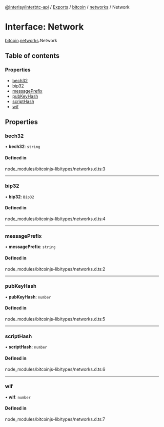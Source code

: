 [@interlay/interbtc-api](/README.md) / [Exports](/modules.md) / [bitcoin](/modules/bitcoin.md) / [networks](/modules/bitcoin.networks.md) / Network

# Interface: Network

[bitcoin](/modules/bitcoin.md).[networks](/modules/bitcoin.networks.md).Network

## Table of contents

### Properties

- [bech32](/interfaces/bitcoin.networks.Network.md#bech32)
- [bip32](/interfaces/bitcoin.networks.Network.md#bip32)
- [messagePrefix](/interfaces/bitcoin.networks.Network.md#messageprefix)
- [pubKeyHash](/interfaces/bitcoin.networks.Network.md#pubkeyhash)
- [scriptHash](/interfaces/bitcoin.networks.Network.md#scripthash)
- [wif](/interfaces/bitcoin.networks.Network.md#wif)

## Properties

### <a id="bech32" name="bech32"></a> bech32

• **bech32**: `string`

#### Defined in

node_modules/bitcoinjs-lib/types/networks.d.ts:3

___

### <a id="bip32" name="bip32"></a> bip32

• **bip32**: `Bip32`

#### Defined in

node_modules/bitcoinjs-lib/types/networks.d.ts:4

___

### <a id="messageprefix" name="messageprefix"></a> messagePrefix

• **messagePrefix**: `string`

#### Defined in

node_modules/bitcoinjs-lib/types/networks.d.ts:2

___

### <a id="pubkeyhash" name="pubkeyhash"></a> pubKeyHash

• **pubKeyHash**: `number`

#### Defined in

node_modules/bitcoinjs-lib/types/networks.d.ts:5

___

### <a id="scripthash" name="scripthash"></a> scriptHash

• **scriptHash**: `number`

#### Defined in

node_modules/bitcoinjs-lib/types/networks.d.ts:6

___

### <a id="wif" name="wif"></a> wif

• **wif**: `number`

#### Defined in

node_modules/bitcoinjs-lib/types/networks.d.ts:7
